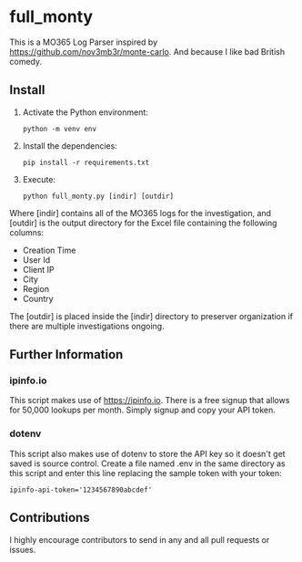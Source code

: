 # full_monty

This is a MO365 Log Parser inspired by https://github.com/nov3mb3r/monte-carlo. And because I like bad British comedy.

## Install

1. Activate the Python environment: 

   ```
   python -m venv env
   ```

2. Install the dependencies:

   ```
   pip install -r requirements.txt
   ```

3. Execute:

   ```
   python full_monty.py [indir] [outdir]
   ```

Where [indir] contains all of the MO365 logs for the investigation, and [outdir] is the output directory for the Excel file containing the following columns:

  - Creation Time
  - User Id
  - Client IP
  - City
  - Region
  - Country

The [outdir] is placed inside the [indir] directory to preserver organization if there are multiple investigations ongoing.

## Further Information

### ipinfo.io

This script makes use of https://ipinfo.io.  There is a free signup that allows for 50,000 lookups per month.  Simply signup and copy your API token.


### dotenv

This script also makes use of dotenv to store the API key so it doesn't get saved is source control.  Create a file named .env in the same directory as this script and enter this line replacing the sample token with your token:

   ```
   ipinfo-api-token='1234567890abcdef' 
   ```

## Contributions

I highly encourage contributors to send in any and all pull requests or issues. 
